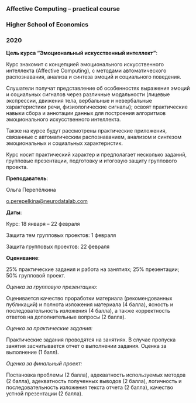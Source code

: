 ### Affective Computing – practical course
### Higher School of Economics
### 2020

**Цель курса “Эмоциональный искусственный интеллект”**:

Курс знакомит с концепцией эмоционального искусственного интеллекта (Affective Computing), с методами автоматического распознавания, анализа и синтеза эмоций и социального поведения. 

Слушатели получат представление об особенностях выражения эмоций и социальных сигналов через различные модальности (лицевые экспрессии, движения тела, вербальные и невербальные характеристики речи, физиологические сигналы); освоят практические навыки сбора и аннотации данных для построения алгоритмов эмоционального искусственного интеллекта. 

Также на курсе будут рассмотрены практические приложения, связанные с автоматическим распознаванием, анализом и синтезом эмоциональных и социальных характеристик.

Курс носит практический характер и предполагает несколько заданий, групповые презентации, подготовку и итоговую защиту группового проекта.

**Преподаватель**:

Ольга Перепёлкина 

o.perepelkina@neurodatalab.com

**Даты**: 

Курс: 18 января – 22 февраля

Защита тем групповых проектов: 1 февраля

Защита групповых проектов: 22 февраля

**Оценивание**:

25% практические задания и работа на занятиях; 25% презентации; 50% групповой проект.

_Оценка за групповую презентацию:_

Оценивается качество проработки материала (рекомендованных публикаций) и полнота изложения материала (4 балла), ясность и последовательность изложения (4 балла), а также корректность ответов на дополнительные вопросы (2 балла).

_Оценка за практические задания:_

Практические задания проводятся на занятиях. В случае пропуска занятия засчитывается отчет о выполнении задания. Оценка за выполнение (1 балл).

_Оценка за финальный проект:_

Постановка проблемы (2 балла), адекватность используемых методов (2 балла), адекватность полученных выводов (2 балла), логичность и последовательность изложения текста отчета (2 балла), качество устной презентации (2 балла).
